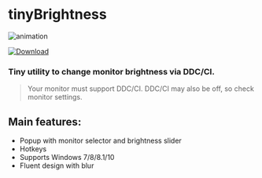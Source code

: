 # tinyBrightness
![animation](https://raw.githubusercontent.com/nik9play/tinyBrightness/master/presentation.gif)

[![Download](https://img.shields.io/github/downloads/nik9play/tinyBrightness/latest/total?style=flat-square)](https://github.com/nik9play/tinyBrightness/releases) 

### Tiny utility to change monitor brightness via DDC/CI.
> Your monitor must support DDC/CI. DDC/CI may also be off, so check monitor settings.
## Main features:
* Popup with monitor selector and brightness slider
* Hotkeys
* Supports Windows 7/8/8.1/10
* Fluent design with blur